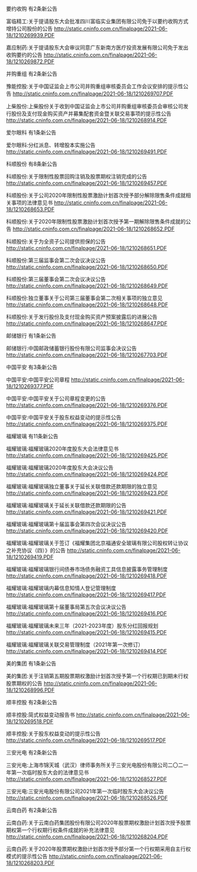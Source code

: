 要约收购 有2条新公告 

富临精工:关于提请股东大会批准四川富临实业集团有限公司免于以要约收购方式增持公司股份的公告 http://static.cninfo.com.cn/finalpage/2021-06-18/1210269939.PDF 

嘉应制药:关于提请股东大会审议同意广东新南方医疗投资发展有限公司免于发出收购要约的公告 http://static.cninfo.com.cn/finalpage/2021-06-18/1210269872.PDF 

并购重组 有2条新公告 

豫能控股:关于中国证监会上市公司并购重组审核委员会工作会议安排的提示性公告 http://static.cninfo.com.cn/finalpage/2021-06-18/1210269707.PDF 

上柴股份:上柴股份关于收到中国证监会上市公司并购重组审核委员会审核公司发行股份及支付现金购买资产并募集配套资金暨关联交易事项的提示性公告 http://static.cninfo.com.cn/finalpage/2021-06-18/1210268914.PDF 

爱尔眼科 有1条新公告 

爱尔眼科:分红派息、转增股本实施公告 http://static.cninfo.com.cn/finalpage/2021-06-18/1210269491.PDF 

科顺股份 有8条新公告 

科顺股份:关于限制性股票回购注销及股票期权注销完成的公告 http://static.cninfo.com.cn/finalpage/2021-06-18/1210269457.PDF 

科顺股份:关于公司2020年限制性股票激励计划首次授予部分解除限售条件成就相关事项的法律意见书 http://static.cninfo.com.cn/finalpage/2021-06-18/1210268653.PDF 

科顺股份:关于2020年限制性股票激励计划首次授予第一期解除限售条件成就的公告 http://static.cninfo.com.cn/finalpage/2021-06-18/1210268652.PDF 

科顺股份:关于为全资子公司提供担保的公告 http://static.cninfo.com.cn/finalpage/2021-06-18/1210268651.PDF 

科顺股份:第三届监事会第二次会议决议公告 http://static.cninfo.com.cn/finalpage/2021-06-18/1210268650.PDF 

科顺股份:第三届董事会第二次会议决议公告 http://static.cninfo.com.cn/finalpage/2021-06-18/1210268649.PDF 

科顺股份:独立董事关于公司第三届董事会第二次相关事项的独立意见 http://static.cninfo.com.cn/finalpage/2021-06-18/1210268648.PDF 

科顺股份:关于发行股份及支付现金购买资产预案披露后的进展公告 http://static.cninfo.com.cn/finalpage/2021-06-18/1210268647.PDF 

邮储银行 有1条新公告 

邮储银行:中国邮政储蓄银行股份有限公司监事会决议公告 http://static.cninfo.com.cn/finalpage/2021-06-18/1210267703.PDF 

中国平安 有3条新公告 

中国平安:中国平安公司章程 http://static.cninfo.com.cn/finalpage/2021-06-18/1210269377.PDF 

中国平安:中国平安关于公司章程变更的公告 http://static.cninfo.com.cn/finalpage/2021-06-18/1210269376.PDF 

中国平安:中国平安关于股东权益变动的提示性公告 http://static.cninfo.com.cn/finalpage/2021-06-18/1210269375.PDF 

福耀玻璃 有11条新公告 

福耀玻璃:福耀玻璃2020年度股东大会法律意见书 http://static.cninfo.com.cn/finalpage/2021-06-18/1210269425.PDF 

福耀玻璃:福耀玻璃2020年度股东大会决议公告 http://static.cninfo.com.cn/finalpage/2021-06-18/1210269424.PDF 

福耀玻璃:福耀玻璃独立董事关于延长关联借款还款期限的独立意见 http://static.cninfo.com.cn/finalpage/2021-06-18/1210269423.PDF 

福耀玻璃:福耀玻璃关于延长关联借款还款期限的公告 http://static.cninfo.com.cn/finalpage/2021-06-18/1210269421.PDF 

福耀玻璃:福耀玻璃第十届监事会第四次会议决议公告 http://static.cninfo.com.cn/finalpage/2021-06-18/1210269420.PDF 

福耀玻璃:福耀玻璃关于签订《福耀集团北京福通安全玻璃有限公司股权转让协议之补充协议（四）》的公告 http://static.cninfo.com.cn/finalpage/2021-06-18/1210269419.PDF 

福耀玻璃:福耀玻璃银行间债券市场债务融资工具信息披露事务管理制度 http://static.cninfo.com.cn/finalpage/2021-06-18/1210269418.PDF 

福耀玻璃:福耀玻璃内幕信息知情人登记管理制度 http://static.cninfo.com.cn/finalpage/2021-06-18/1210269417.PDF 

福耀玻璃:福耀玻璃第十届董事局第五次会议决议公告 http://static.cninfo.com.cn/finalpage/2021-06-18/1210269416.PDF 

福耀玻璃:福耀玻璃未来三年（2021-2023年度）股东分红回报规划 http://static.cninfo.com.cn/finalpage/2021-06-18/1210269415.PDF 

福耀玻璃:福耀玻璃关联交易管理制度（2021年第一次修订） http://static.cninfo.com.cn/finalpage/2021-06-18/1210269414.PDF 

美的集团 有1条新公告 

美的集团:关于注销第五期股票期权激励计划首次授予第一个行权期已到期未行权股票期权的公告 http://static.cninfo.com.cn/finalpage/2021-06-18/1210268996.PDF 

顺丰控股 有2条新公告 

顺丰控股:简式权益变动报告书 http://static.cninfo.com.cn/finalpage/2021-06-18/1210269518.PDF 

顺丰控股:关于股东权益变动的提示性公告 http://static.cninfo.com.cn/finalpage/2021-06-18/1210269517.PDF 

三安光电 有2条新公告 

三安光电:上海市锦天城（武汉）律师事务所关于三安光电股份有限公司二〇二一年第一次临时股东大会的法律意见书 http://static.cninfo.com.cn/finalpage/2021-06-18/1210268527.PDF 

三安光电:三安光电股份有限公司2021年第一次临时股东大会决议公告 http://static.cninfo.com.cn/finalpage/2021-06-18/1210268526.PDF 

云南白药 有2条新公告 

云南白药:关于云南白药集团股份有限公司2020年股票期权激励计划首次授予股票期权第一个行权期行权条件成就的补充法律意见 http://static.cninfo.com.cn/finalpage/2021-06-18/1210268204.PDF 

云南白药:关于2020年股票期权激励计划首次授予部分第一个行权期采用自主行权模式的提示性公告 http://static.cninfo.com.cn/finalpage/2021-06-18/1210268203.PDF 

